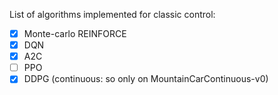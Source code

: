 List of algorithms implemented for classic control: 

- [x] Monte-carlo REINFORCE
- [x] DQN 
- [x] A2C 
- [ ] PPO 
- [x] DDPG (continuous: so only on MountainCarContinuous-v0)

<!-- List of algorithms implemented for atari breakout: 

- [ ] Monte-carlo REINFORCE
- [ ] DQN 
- [ ] A2C
- [ ] PPO (the variant with the clipped objective) -->